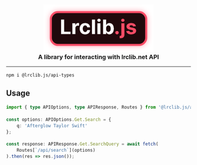 <div align="center">
    <img src="https://raw.githubusercontent.com/catplvsplus/lrclib.js/refs/heads/main/apps/website/static/banner.png" width="300">
    <h3 style="margin-top: 0">A library for interacting with lrclib.net API</h3>
</div>

---

```
npm i @lrclib.js/api-types
```

## Usage

```ts
import { type APIOptions, type APIResponse, Routes } from '@lrclib.js/api-types';

const options: APIOptions.Get.Search = {
    q: 'Afterglow Taylor Swift'
};

const response: APIResponse.Get.SearchQuery = await fetch(
    Routes[`/api/search`](options)
).then(res => res.json());
```
